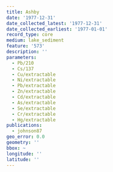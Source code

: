 ```yaml
---
title: Ashby
date: '1977-12-31'
date_collected_latest: '1977-12-31'
date_collected_earliest: '1977-01-01'
record_type: core
medium: lake_sediment
feature: '573'
description: ''
parameters:
  - Pb/210
  - Cs/137
  - Cu/extractable
  - Ni/extractable
  - Pb/extractable
  - Zn/extractable
  - Cd/extractable
  - As/extractable
  - Se/extractable
  - Cr/extractable
  - Hg/extractable
publications:
  - johnson87
geo_error: 0.0
geometry: ''
bbox: ~
longitude: ''
latitude: ''
---
```

